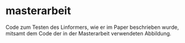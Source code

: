 # masterarbeit
Code zum Testen des Linformers, wie er im Paper beschrieben wurde,
mitsamt dem Code der in der Masterarbeit verwendeten Abbildung.

